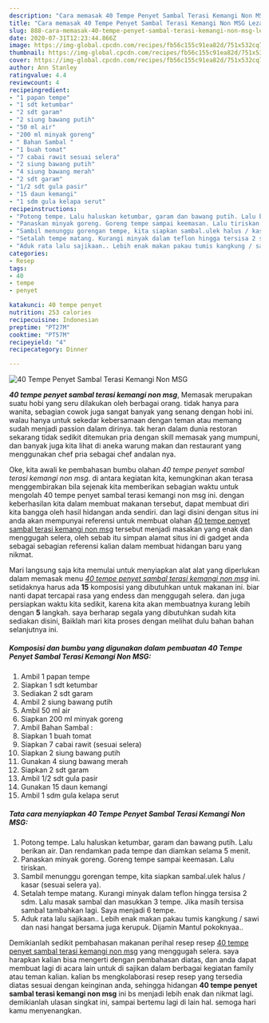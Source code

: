 ```yaml
---
description: "Cara memasak 40 Tempe Penyet Sambal Terasi Kemangi Non MSG Lezat"
title: "Cara memasak 40 Tempe Penyet Sambal Terasi Kemangi Non MSG Lezat"
slug: 888-cara-memasak-40-tempe-penyet-sambal-terasi-kemangi-non-msg-lezat
date: 2020-07-31T12:23:44.866Z
image: https://img-global.cpcdn.com/recipes/fb56c155c91ea82d/751x532cq70/40-tempe-penyet-sambal-terasi-kemangi-non-msg-foto-resep-utama.jpg
thumbnail: https://img-global.cpcdn.com/recipes/fb56c155c91ea82d/751x532cq70/40-tempe-penyet-sambal-terasi-kemangi-non-msg-foto-resep-utama.jpg
cover: https://img-global.cpcdn.com/recipes/fb56c155c91ea82d/751x532cq70/40-tempe-penyet-sambal-terasi-kemangi-non-msg-foto-resep-utama.jpg
author: Ann Stanley
ratingvalue: 4.4
reviewcount: 4
recipeingredient:
- "1 papan tempe"
- "1 sdt ketumbar"
- "2 sdt garam"
- "2 siung bawang putih"
- "50 ml air"
- "200 ml minyak goreng"
- " Bahan Sambal "
- "1 buah tomat"
- "7 cabai rawit sesuai selera"
- "2 siung bawang putih"
- "4 siung bawang merah"
- "2 sdt garam"
- "1/2 sdt gula pasir"
- "15 daun kemangi"
- "1 sdm gula kelapa serut"
recipeinstructions:
- "Potong tempe. Lalu haluskan ketumbar, garam dan bawang putih. Lalu berikan air. Dan rendamkan pada tempe dan diamkan selama 5 menit."
- "Panaskan minyak goreng. Goreng tempe sampai keemasan. Lalu tiriskan."
- "Sambil menunggu gorengan tempe, kita siapkan sambal.ulek halus / kasar (sesuai selera ya)."
- "Setalah tempe matang. Kurangi minyak dalam teflon hingga tersisa 2 sdm. Lalu masak sambal dan masukkan 3 tempe. Jika masih tersisa sambal tambahkan lagi. Saya menjadi 6 tempe."
- "Aduk rata lalu sajikaan.. Lebih enak makan pakau tumis kangkung / sawi dan nasi hangat bersama juga kerupuk. Dijamin Mantul pokoknyaa.."
categories:
- Resep
tags:
- 40
- tempe
- penyet

katakunci: 40 tempe penyet 
nutrition: 253 calories
recipecuisine: Indonesian
preptime: "PT27M"
cooktime: "PT57M"
recipeyield: "4"
recipecategory: Dinner

---
```



![40 Tempe Penyet Sambal Terasi Kemangi Non MSG](https://img-global.cpcdn.com/recipes/fb56c155c91ea82d/751x532cq70/40-tempe-penyet-sambal-terasi-kemangi-non-msg-foto-resep-utama.jpg)

<b><i>40 tempe penyet sambal terasi kemangi non msg</i></b>, Memasak merupakan suatu hobi yang seru dilakukan oleh berbagai orang. tidak hanya para wanita, sebagian cowok juga sangat banyak yang senang dengan hobi ini. walau hanya untuk sekedar kebersamaan dengan teman atau memang sudah menjadi passion dalam dirinya. tak heran dalam dunia restoran sekarang tidak sedikit ditemukan pria dengan skill memasak yang mumpuni, dan banyak juga kita lihat di aneka warung makan dan restaurant yang menggunakan chef pria sebagai chef andalan nya.

Oke, kita awali ke pembahasan bumbu olahan <i>40 tempe penyet sambal terasi kemangi non msg</i>. di antara kegiatan kita, kemungkinan akan terasa menggembirakan bila sejenak kita memberikan sebagian waktu untuk mengolah 40 tempe penyet sambal terasi kemangi non msg ini. dengan keberhasilan kita dalam membuat makanan tersebut, dapat membuat diri kita bangga oleh hasil hidangan anda sendiri. dan lagi disini dengan situs ini anda akan mempunyai referensi untuk membuat olahan <u>40 tempe penyet sambal terasi kemangi non msg</u> tersebut menjadi masakan yang enak dan menggugah selera, oleh sebab itu simpan alamat situs ini di gadget anda sebagai sebagian referensi kalian dalam membuat hidangan baru yang nikmat.




Mari langsung saja kita memulai untuk menyiapkan alat alat yang diperlukan dalam memasak menu <u><i>40 tempe penyet sambal terasi kemangi non msg</i></u> ini. setidaknya harus ada <b>15</b> komposisi yang dibutuhkan untuk makanan ini. biar nanti dapat tercapai rasa yang endess dan menggugah selera. dan juga persiapkan waktu kita sedikit, karena kita akan membuatnya kurang lebih dengan <b>5</b> langkah. saya berharap segala yang dibutuhkan sudah kita sediakan disini, Baiklah mari kita proses dengan melihat dulu bahan bahan selanjutnya ini.

<!--inarticleads1-->

##### Komposisi dan bumbu yang digunakan dalam pembuatan 40 Tempe Penyet Sambal Terasi Kemangi Non MSG:

1. Ambil 1 papan tempe
1. Siapkan 1 sdt ketumbar
1. Sediakan 2 sdt garam
1. Ambil 2 siung bawang putih
1. Ambil 50 ml air
1. Siapkan 200 ml minyak goreng
1. Ambil  Bahan Sambal :
1. Siapkan 1 buah tomat
1. Siapkan 7 cabai rawit (sesuai selera)
1. Siapkan 2 siung bawang putih
1. Gunakan 4 siung bawang merah
1. Siapkan 2 sdt garam
1. Ambil 1/2 sdt gula pasir
1. Gunakan 15 daun kemangi
1. Ambil 1 sdm gula kelapa serut




<!--inarticleads2-->

##### Tata cara menyiapkan 40 Tempe Penyet Sambal Terasi Kemangi Non MSG:

1. Potong tempe. Lalu haluskan ketumbar, garam dan bawang putih. Lalu berikan air. Dan rendamkan pada tempe dan diamkan selama 5 menit.
1. Panaskan minyak goreng. Goreng tempe sampai keemasan. Lalu tiriskan.
1. Sambil menunggu gorengan tempe, kita siapkan sambal.ulek halus / kasar (sesuai selera ya).
1. Setalah tempe matang. Kurangi minyak dalam teflon hingga tersisa 2 sdm. Lalu masak sambal dan masukkan 3 tempe. Jika masih tersisa sambal tambahkan lagi. Saya menjadi 6 tempe.
1. Aduk rata lalu sajikaan.. Lebih enak makan pakau tumis kangkung / sawi dan nasi hangat bersama juga kerupuk. Dijamin Mantul pokoknyaa..




Demikianlah sedikit pembahasan makanan perihal resep resep <u>40 tempe penyet sambal terasi kemangi non msg</u> yang menggugah selera. saya harapkan kalian bisa mengerti dengan pembahasan diatas, dan anda dapat membuat lagi di acara lain untuk di sajikan dalam berbagai kegiatan family atau teman kalian. kalian bs mengkolaborasi resep resep yang tersedia diatas sesuai dengan keinginan anda, sehingga hidangan <b>40 tempe penyet sambal terasi kemangi non msg</b> ini bs menjadi lebih enak dan nikmat lagi. demikianlah ulasan singkat ini, sampai bertemu lagi di lain hal. semoga hari kamu menyenangkan.
